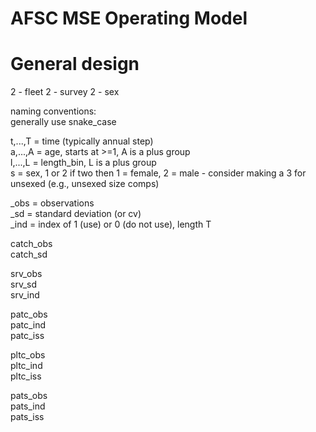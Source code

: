 # AFSC MSE Operating Model
# General design
2 - fleet
2 - survey
2 - sex

naming conventions:  
generally use snake_case

t,...,T = time (typically annual step)  
a,...,A = age, starts at >=1, A is a plus group  
l,...,L = length_bin, L is a plus group  
s = sex, 1 or 2
 if two then 1 = female, 2 = male - consider making a 3 for unsexed (e.g., unsexed size comps)


_obs = observations  
_sd = standard deviation (or cv)  
_ind = index of 1 (use) or 0 (do not use), length T

catch_obs  
catch_sd

srv_obs  
srv_sd  
srv_ind

patc_obs  
patc_ind  
patc_iss

pltc_obs  
pltc_ind  
pltc_iss

pats_obs  
pats_ind  
pats_iss
